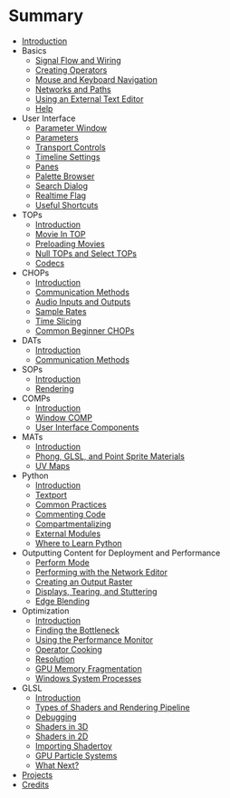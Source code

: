 # Summary

* [Introduction](README.md)
* Basics
    * [Signal Flow and Wiring](Basics/1-1-Signal-Flow-and-Wiring.md)
    * [Creating Operators](Basics/1-2-Creating-Operators.md)
    * [Mouse and Keyboard Navigation](Basics/1-3-Mouse-and-Keyboard-Navigation.md)
    * [Networks and Paths](Basics/1-4-Networks-and-Paths.md)
    * [Using an External Text Editor](Basics/1-5-Using-an-External-Text-Editor.md)
    * [Help](Basics/1-6-Help.md)
* User Interface
    * [Parameter Window](User_Interface/2-1-Parameter-Window.md)
    * [Parameters](User_Interface/2-2-Parameters.md)
    * [Transport Controls](User_Interface/2-3-Transport-Controls.md)
    * [Timeline Settings](User_Interface/2-4-Timeline-Settings.md)
    * [Panes](User_Interface/2-5-Panes.md)
    * [Palette Browser](User_Interface/2-6-Palette-Browser.md)
    * [Search Dialog](User_Interface/2-7-Search-Dialog.md)
    * [Realtime Flag](User_Interface/2-8-Realtime-Flag.md)
    * [Useful Shortcuts](User_Interface/2-9-Useful-Shortcuts.md)
* TOPs
    * [Introduction](TOPs/3-1-Introduction.md)
    * [Movie In TOP](TOPs/3-2-Movie-In-TOP.md)
    * [Preloading Movies](TOPs/3-3-Preloading-Movies.md)
    * [Null TOPs and Select TOPs](TOPs/3-4-Null-TOPs-and-Select-TOPs.md)
    * [Codecs](TOPs/3-5-Codecs.md)
* CHOPs
    * [Introduction](CHOPs/4-1-Introduction.md)
    * [Communication Methods](CHOPs/4-2-Communication-Methods.md)
    * [Audio Inputs and Outputs](CHOPs/4-3-Audio-Inputs-and-Outputs.md)
    * [Sample Rates](CHOPs/4-4-Sample-Rates.md)
    * [Time Slicing](CHOPs/4-5-Time-Slicing.md)
    * [Common Beginner CHOPs](CHOPs/4-6-Common-CHOPs.md)
* DATs
    * [Introduction](DATs/5-1-Introduction.md)
    * [Communication Methods](DATs/5-2-Communication-Methods.md)
* SOPs
    * [Introduction](SOPs/6-1-Introduction.md)
    * [Rendering](SOPs/6-2-Rendering.md)
* COMPs
    * [Introduction](COMPs/7-1-Introduction.md)
    * [Window COMP](COMPs/7-2-Window-COMP.md)
    * [User Interface Components](COMPs/7-3-User-Interface-Components.md)
* MATs
    * [Introduction](MATs/8-1-Introduction.md)
    * [Phong, GLSL, and Point Sprite Materials](MATs/8-2-Phong-GLSL-and-Point-Sprite-Materials.md)
    * [UV Maps](MATs/8-3-UV-Maps.md)
* Python
    * [Introduction](Python/9-1-Introduction.md)
    * [Textport](Python/9-2-Textport.md)
    * [Common Practices](Python/9-3-Common-Practices.md)
    * [Commenting Code](Python/9-4-Commenting-Code.md)
    * [Compartmentalizing](Python/9-5-Compartmentalizing.md)
    * [External Modules](Python/9-6-External-Modules.md)
    * [Where to Learn Python](Python/9-7-Where-to-Learn-Python.md)
* Outputting Content for Deployment and Performance
    * [Perform Mode](Outputting-Content-for-Deployment-and-Performance/10-1-Perform-Mode.md)
    * [Performing with the Network Editor](Outputting-Content-for-Deployment-and-Performance/10-2-Performing-with-the-Network-Editor.md)
    * [Creating an Output Raster](Outputting-Content-for-Deployment-and-Performance/10-3-Creating-an-Output-Raster.md)
    * [Displays, Tearing, and Stuttering](Outputting-Content-for-Deployment-and-Performance/10-4-Displays-Tearing-and-Stuttering.md)
    * [Edge Blending](Outputting-Content-for-Deployment-and-Performance/10-5-Edge-Blending.md)
* Optimization
    * [Introduction](Optimization/11-1-Introduction.md)
    * [Finding the Bottleneck](Optimization/11-2-Finding-the-Bottleneck.md)
    * [Using the Performance Monitor](Optimization/11-3-Using-Performance-Monitor.md)
    * [Operator Cooking](Optimization/11-4-Operator-Cooking.md)
    * [Resolution](Optimization/11-5-Resolution.md)
    * [GPU Memory Fragmentation](Optimization/11-6-GPU-Memory-Fragmentation.md)
    * [Windows System Processes](Optimization/11-7-Windows-System-Processes.md)
* GLSL
    * [Introduction](GLSL/12-1-Introduction.md)
    * [Types of Shaders and Rendering Pipeline](GLSL/12-2-Types-of-Shaders-and-Rendering-Pipeline.md)
    * [Debugging](GLSL/12-3-Debugging.md)
    * [Shaders in 3D](GLSL/12-4-Shaders-in-3D.md)
    * [Shaders in 2D](GLSL/12-5-Shaders-in-2D.md)
    * [Importing Shadertoy](GLSL/12-6-Importing-Shadertoy.md)
    * [GPU Particle Systems](GLSL/12-7-GPU-Particle-Systems.md)
    * [What Next?](GLSL/12-8-What-Next.md)
* [Projects](Projects/13-Projects.md)
* [Credits](Credits/14-Credits.md)

